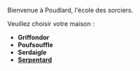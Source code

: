 Bienvenue à Poudlard, l'école des sorciers.

Veuillez choisir votre maison :

* **Griffondor**
* **Poufsouffle**
* **Serdaigle**
* [**Serpentard**](2.md)

